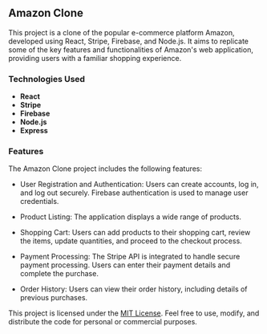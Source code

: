 ## Amazon Clone

This project is a clone of the popular e-commerce platform Amazon, developed using React, Stripe, Firebase, and Node.js. It aims to replicate some of the key features and functionalities of Amazon's web application, providing users with a familiar shopping experience.

### Technologies Used

- **React**
- **Stripe**
- **Firebase**
- **Node.js**
- **Express**

### Features

The Amazon Clone project includes the following features:

- User Registration and Authentication: Users can create accounts, log in, and log out securely. Firebase authentication is used to manage user credentials.

- Product Listing: The application displays a wide range of products.

- Shopping Cart: Users can add products to their shopping cart, review the items, update quantities, and proceed to the checkout process.

- Payment Processing: The Stripe API is integrated to handle secure payment processing. Users can enter their payment details and complete the purchase.

- Order History: Users can view their order history, including details of previous purchases.


This project is licensed under the [MIT License](LICENSE.md). Feel free to use, modify, and distribute the code for personal or commercial purposes.
